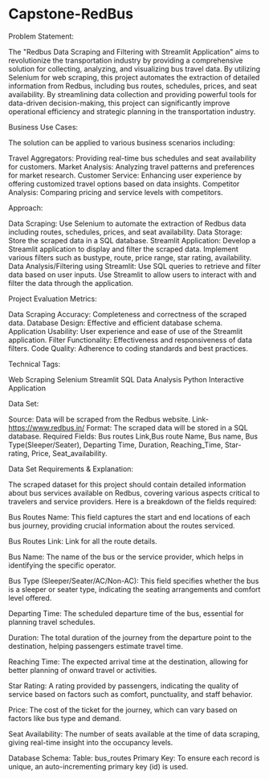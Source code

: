 # Capstone-RedBus

Problem Statement:

The "Redbus Data Scraping and Filtering with Streamlit Application" aims to revolutionize the transportation industry by providing a comprehensive solution for collecting, analyzing, and visualizing bus travel data. By utilizing Selenium for web scraping, this project automates the extraction of detailed information from Redbus, including bus routes, schedules, prices, and seat availability. By streamlining data collection and providing powerful tools for data-driven decision-making, this project can significantly improve operational efficiency and strategic planning in the transportation industry.

Business Use Cases:

The solution can be applied to various business scenarios including:

Travel Aggregators: Providing real-time bus schedules and seat availability for customers.
Market Analysis: Analyzing travel patterns and preferences for market research.
Customer Service: Enhancing user experience by offering customized travel options based on data insights.
Competitor Analysis: Comparing pricing and service levels with competitors.

Approach:

Data Scraping: Use Selenium to automate the extraction of Redbus data including routes, schedules, prices, and seat availability.
Data Storage: Store the scraped data in a SQL database.
Streamlit Application: Develop a Streamlit application to display and filter the scraped data. Implement various filters such as bustype, route, price range, star rating, availability.
Data Analysis/Filtering using Streamlit: Use SQL queries to retrieve and filter data based on user inputs. Use Streamlit to allow users to interact with and filter the data through the application.

Project Evaluation Metrics:

Data Scraping Accuracy: Completeness and correctness of the scraped data.
Database Design: Effective and efficient database schema.
Application Usability: User experience and ease of use of the Streamlit application.
Filter Functionality: Effectiveness and responsiveness of data filters.
Code Quality: Adherence to coding standards and best practices.

Technical Tags:

Web Scraping
Selenium
Streamlit
SQL
Data Analysis
Python
Interactive Application

Data Set:

Source: Data will be scraped from the Redbus website.
Link- https://www.redbus.in/
Format: The scraped data will be stored in a SQL database.
Required Fields: Bus routes Link,Bus route Name, Bus name, Bus Type(Sleeper/Seater),  Departing Time, Duration, Reaching_Time, Star-rating, Price, Seat_availability.

Data Set Requirements & Explanation:

The scraped dataset for this project should contain detailed information about bus services available on Redbus, covering various aspects critical to travelers and service providers. Here is a breakdown of the fields required:

Bus Routes Name: This field captures the start and end locations of each bus journey, providing crucial information about the routes serviced.

Bus Routes Link: Link for all the route details.

Bus Name: The name of the bus or the service provider, which helps in identifying the specific operator.

Bus Type (Sleeper/Seater/AC/Non-AC): This field specifies whether the bus is a sleeper or seater type, indicating the seating arrangements and comfort level offered.

Departing Time: The scheduled departure time of the bus, essential for planning travel schedules.

Duration: The total duration of the journey from the departure point to the destination, helping passengers estimate travel time.

Reaching Time: The expected arrival time at the destination, allowing for better planning of onward travel or activities.

Star Rating: A rating provided by passengers, indicating the quality of service based on factors such as comfort, punctuality, and staff behavior.

Price: The cost of the ticket for the journey, which can vary based on factors like bus type and demand.

Seat Availability: The number of seats available at the time of data scraping, giving real-time insight into the occupancy levels.

Database Schema:  Table: bus_routes
Primary Key: To ensure each record is unique, an auto-incrementing primary key (id) is used.



